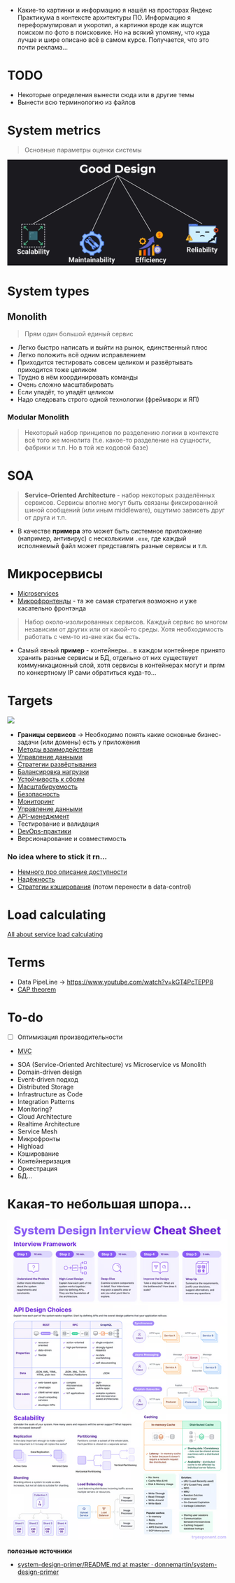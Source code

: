 * Какие-то картинки и информацию я нашёл на просторах Яндекс Практикума в контексте архитектуры ПО. 
  Информацию я переформулировал и укоротил, а картинки вроде как ищутся поиском по фото в поисковике. 
  Но на всякий упомяну, что куда лучше и шире описано всё в самом курсе. 
  Получается, что это почти реклама...
# TODO
* Некоторые определения вынести сюда или в другие темы
* Вынести всю терминологию из файлов
# System metrics
> Основные параметры оценки системы

![Pasted image 20241026133425](resources/image-storage/Pasted%20image%2020241026133425.png)
# System types
## Monolith
> Прям один большой единый сервис
* Легко быстро написать и выйти на рынок, единственный плюс
* Легко положить всё одним исправлением
* Приходится тестировать совсем целиком и развёртывать приходится тоже целиком
* Трудно в нём координировать команды
* Очень сложно масштабировать
* Если упадёт, то упадёт целиком
* Надо следовать строго одной технологии (фреймворк и ЯП)
### Modular Monolith
> Некоторый набор принципов по разделению логики в контексте всё того же монолита (т.е. какое-то разделение на сущности, фабрики и т.п. Но в той же кодовой базе)
# SOA 
> **Service-Oriented Architecture** - набор некоторых разделённых сервисов. Сервисы вполне могут быть связаны фиксированной шиной сообщений (или иным middleware), ощутимо зависеть друг от друга и т.п.
* В качестве **примера** это может быть системное приложение (например, антивирус) с несколькими `.exe`, где каждый исполняемый файл может представлять разные сервисы и т.п.
# Микросервисы
* [Microservices](resources/microservices.md)
* [Микрофронтенды](../frontend/resources/microfronts.md) - та же самая стратегия возможно и уже касательно фронтэнда

> Набор около-изолированных сервисов. Каждый сервис во многом независим от других или от какой-то среды. Хотя необходимость работать с чем-то из-вне как бы есть.
* Самый явный **пример** - контейнеры... в каждом контейнере принято хранить разные сервисы и БД, отдельно от них существует коммуникационный слой, хотя сервисы в контейнерах могут и прям по конкертному IP сами обратиться куда-то... 

# Targets
![](image-storage/14_printsipov_raboty_s_mikroservisami_2_1720695496.png)
* **Границы сервисов** -> Необходимо понять какие основные бизнес-задачи (или домены) есть у приложения
* [Методы взаимодействия](resources/comunication.md)
* [Управление данными](resources/data-control)
* [Стратегии развёртывания](resources/deploy-strategy.md)
* [Балансировка нагрузки](resources/load-balancer.md)
* [Устойчивость к сбоям](resources/resilience.md)
* [Масштабируемость](resources/scalability.md)
* [Безопасность](resources/security.md)
* [Мониторинг](resources/monitoring.md)
* [Управление данными](resources/data-control.md)
* [API-менеджмент](resources/api-management.md)
* Тестирование и валидация
* [DevOps-практики](resources/devops.md)
* Версионарование и совместимость
### No idea where to stick it rn...
* [Немного про описание доступности](resources/availability.md)
* [Надёжность](resources/realiability.md)
* [Стратегии кэширования](resources/cache.md) (потом перенести в data-control)
# Load calculating
[All about service load calculating](resources/load-calculating.md)
# Terms
* Data PipeLine -> https://www.youtube.com/watch?v=kGT4PcTEPP8
* [CAP theorem](resources/cap-theorem.md)

# To-do
- [ ]  Оптимизация производительности
* [MVC](resources/mvc.md)

- SOA (Service-Oriented Architecture) vs Microservice vs Monolith
- Domain-driven design
- Event-driven подход
- Distributed Storage
- Infrastructure as Code
- Integration Patterns
- Monitoring?
- Cloud Architecture
- Realtime Architecture
- Service Mesh
- Микрофронты
- Highload
- Кэширование
- Контейнеризация
- Оркестрация
- БД...

# Какая-то небольшая шпора...
![Untitled](resources/image-storage/Untitled.png)

**полезные источники**
* [system-design-primer/README.md at master · donnemartin/system-design-primer](https://github.com/donnemartin/system-design-primer/blob/master/README.md#appendix)